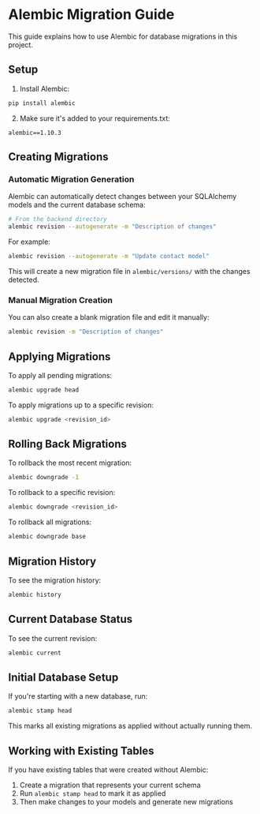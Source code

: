 # Alembic Migration Guide

This guide explains how to use Alembic for database migrations in this project.

## Setup

1. Install Alembic:

```bash
pip install alembic
```

2. Make sure it's added to your requirements.txt:

```
alembic==1.10.3
```

## Creating Migrations

### Automatic Migration Generation

Alembic can automatically detect changes between your SQLAlchemy models and the current database schema:

```bash
# From the backend directory
alembic revision --autogenerate -m "Description of changes"
```

For example:

```bash
alembic revision --autogenerate -m "Update contact model"
```

This will create a new migration file in `alembic/versions/` with the changes detected.

### Manual Migration Creation

You can also create a blank migration file and edit it manually:

```bash
alembic revision -m "Description of changes"
```

## Applying Migrations

To apply all pending migrations:

```bash
alembic upgrade head
```

To apply migrations up to a specific revision:

```bash
alembic upgrade <revision_id>
```

## Rolling Back Migrations

To rollback the most recent migration:

```bash
alembic downgrade -1
```

To rollback to a specific revision:

```bash
alembic downgrade <revision_id>
```

To rollback all migrations:

```bash
alembic downgrade base
```

## Migration History

To see the migration history:

```bash
alembic history
```

## Current Database Status

To see the current revision:

```bash
alembic current
```

## Initial Database Setup

If you're starting with a new database, run:

```bash
alembic stamp head
```

This marks all existing migrations as applied without actually running them.

## Working with Existing Tables

If you have existing tables that were created without Alembic:

1. Create a migration that represents your current schema
2. Run `alembic stamp head` to mark it as applied
3. Then make changes to your models and generate new migrations

